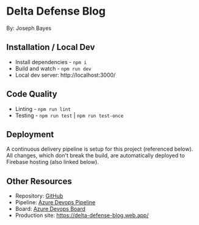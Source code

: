 # Delta Defense Blog
By: Joseph Bayes

## Installation / Local Dev
- Install dependencies - `npm i`
- Build and watch - `npm run dev`
- Local dev server: http://localhost:3000/

## Code Quality
- Linting - `npm run lint`
- Testing - `npm run test` | `npm run test-once`

## Deployment
A continuous delivery pipeline is setup for this project (referenced below).  All changes, which don't break the build, are automatically deployed to Firebase hosting (also linked below).

## Other Resources
- Repository: [GitHub](https://github.com/bayes343/delta-defense-blog)
- Pipeline: [Azure Devops Pipeline](https://dev.azure.com/joseph-w-bayes/delta-defense-blog/_build)
- Board: [Azure Devops Board](https://dev.azure.com/joseph-w-bayes/delta-defense-blog/_workitems/recentlycompleted/)
- Production site: https://delta-defense-blog.web.app/